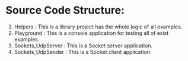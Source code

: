 # Source Code Structure:
1. Helpers : This is a library project has the whole logic of all examples.
2. Playground : This is a console application for testing all of exist examples.
3. Sockets_UdpServer : This is a Socket server application.
4. Sockets_UdpSender : This is a Spcket client application.
